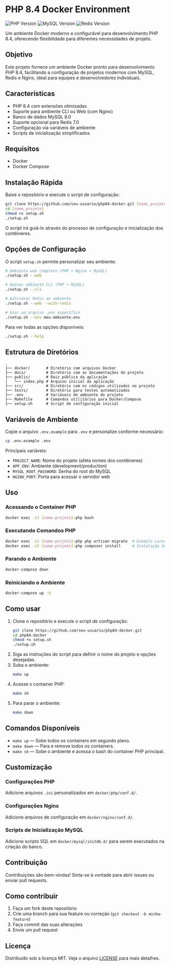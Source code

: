 # PHP 8.4 Docker Environment

![PHP Version](https://img.shields.io/badge/PHP-8.4-blue)
![MySQL Version](https://img.shields.io/badge/MySQL-8.0-orange)
![Redis Version](https://img.shields.io/badge/Redis-7.0-red)

Um ambiente Docker moderno e configurável para desenvolvimento PHP 8.4, oferecendo flexibilidade para diferentes necessidades de projeto.

## Objetivo

Este projeto fornece um ambiente Docker pronto para desenvolvimento PHP 8.4, facilitando a configuração de projetos modernos com MySQL, Redis e Nginx, ideal para equipes e desenvolvedores individuais.

## Características

- PHP 8.4 com extensões otimizadas
- Suporte para ambiente CLI ou Web (com Nginx)
- Banco de dados MySQL 8.0
- Suporte opcional para Redis 7.0
- Configuração via variáveis de ambiente
- Scripts de inicialização simplificados

## Requisitos

- Docker
- Docker Compose

## Instalação Rápida

Baixe o repositório e execute o script de configuração:

```bash
git clone https://github.com/seu-usuario/php84-docker.git [nome_projeto]
cd [nome_projeto]
chmod +x setup.sh
./setup.sh
```

O script irá guiá-lo através do processo de configuração e inicialização dos contêineres.

## Opções de Configuração

O script `setup.sh` permite personalizar seu ambiente:

```bash
# Ambiente web completo (PHP + Nginx + MySQL)
./setup.sh --web

# Apenas ambiente CLI (PHP + MySQL)
./setup.sh --cli

# Adicionar Redis ao ambiente
./setup.sh --web --with-redis

# Usar um arquivo .env específico
./setup.sh --env meu-ambiente.env
```

Para ver todas as opções disponíveis:

```bash
./setup.sh --help
```

## Estrutura de Diretórios

```
.
├── docker/       # Diretório com arquivos Docker
├── docs/         # Diretório com as documentações do projeto
├── public/       # Raiz pública da aplicação
│   └── index.php # Arquivo inicial da aplicação
├── src/          # Diretório com os códigos utilizados no projeto
├── tests/        # Diretório para testes automatizados
├── .env          # Variáveis de ambiente do projeto
├── Makefile      # Comandos utilitários para Docker/Compose
├── setup.sh      # Script de configuração inicial
```

## Variáveis de Ambiente

Copie o arquivo `.env.example` para `.env` e personalize conforme necessário:

```bash
cp .env.example .env
```

Principais variáveis:

- `PROJECT_NAME`: Nome do projeto (afeta nomes dos contêineres)
- `APP_ENV`: Ambiente (development/production)
- `MYSQL_ROOT_PASSWORD`: Senha do root do MySQL
- `NGINX_PORT`: Porta para acessar o servidor web

## Uso

### Acessando o Container PHP

```bash
docker exec -it [nome-projeto]-php bash
```

### Executando Comandos PHP

```bash
docker exec -it [nome-projeto]-php php artisan migrate  # Exemplo Laravel
docker exec -it [nome-projeto]-php composer install     # Instalação de dependências
```

### Parando o Ambiente

```bash
docker-compose down
```

### Reiniciando o Ambiente

```bash
docker-compose up -d
```

## Como usar

1. Clone o repositório e execute o script de configuração:
   ```bash
   git clone https://github.com/seu-usuario/php84-docker.git
   cd php84-docker
   chmod +x setup.sh
   ./setup.sh
   ```
2. Siga as instruções do script para definir o nome do projeto e opções desejadas.
3. Suba o ambiente:
   ```bash
   make up
   ```
4. Acesse o container PHP:
   ```bash
   make sh
   ```
5. Para parar o ambiente:
   ```bash
   make down
   ```

## Comandos Disponíveis

- `make up` — Sobe todos os containers em segundo plano.
- `make down` — Para e remove todos os containers.
- `make sh` — Sobe o ambiente e acessa o bash do container PHP principal.

## Customização

### Configurações PHP

Adicione arquivos `.ini` personalizados em `docker/php/conf.d/`.

### Configurações Nginx

Adicione arquivos de configuração em `docker/nginx/conf.d/`.

### Scripts de Inicialização MySQL

Adicione scripts SQL em `docker/mysql/initdb.d/` para serem executados na criação do banco.

## Contribuição

Contribuições são bem-vindas! Sinta-se à vontade para abrir issues ou enviar pull requests.

## Como contribuir

1. Faça um fork deste repositório
2. Crie uma branch para sua feature ou correção (`git checkout -b minha-feature`)
3. Faça commit das suas alterações
4. Envie um pull request

## Licença

Distribuído sob a licença MIT. Veja o arquivo [LICENSE](LICENSE) para mais detalhes.
